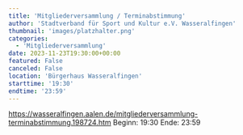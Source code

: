 ```yaml
---
title: 'Mitgliederversammlung / Terminabstimmung'
author: 'Stadtverband für Sport und Kultur e.V. Wasseralfingen'
thumbnail: 'images/platzhalter.png'
categories:
  - 'Mitgliederversammlung'
date: 2023-11-23T19:30:00+00:00
featured: False
canceled: False
location: 'Bürgerhaus Wasseralfingen'
starttime: '19:30'
endtime: '23:59'
---
```

https://wasseralfingen.aalen.de/mitgliederversammlung-terminabstimmung.198724.htm
Beginn: 19:30
 Ende: 23:59